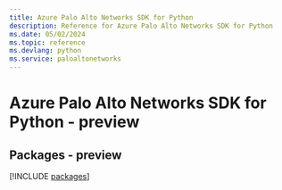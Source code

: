 ```yaml
---
title: Azure Palo Alto Networks SDK for Python
description: Reference for Azure Palo Alto Networks SDK for Python
ms.date: 05/02/2024
ms.topic: reference
ms.devlang: python
ms.service: paloaltonetworks
---
```

# Azure Palo Alto Networks SDK for Python - preview
## Packages - preview
[!INCLUDE [packages](palo-alto-networks-index.md)]